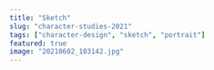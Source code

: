 ```yaml
---
title: "Sketch"
slug: "character-studies-2021"
tags: ["character-design", "sketch", "portrait"]
featured: true
image: "20210602_103142.jpg"
---
```

